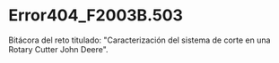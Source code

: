 # Error404_F2003B.503
Bitácora del reto titulado: "Caracterización del sistema de corte en una Rotary Cutter John Deere".
